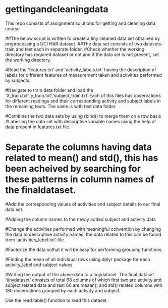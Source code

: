# gettingandcleaningdata
This repo consists of assignment solutions for getting and cleaning data course

##The below script is written to create a tiny cleaned data set obtained by preprocessing a UCI HAR dataset.
##The data set consists of two datasets-train and test each in separate folder.
#Check whether the working directory has required dataset or not and if the data set is not present, set the working directory.


#Read the 'features.txt' and 'activity_labels.txt' having the description of labels for different features of measurement taken and activities performed by subjects.

#Navigate to train data folder and load the 'X_train.txt','y_train.txt','subject_train.txt'.Each of this files has observations for different readings and their corresponding activity and subject labels in the remaining texts. The same is with test data folder.

#Combine the two data sets by using rbind() to merge them on a row basis
#Labelling the data set with descriptive variable names using the help of data present in features.txt file.


# Separate the columns having data related to mean() and std(), this has been acheived by searching for these patterns in column names of the finaldataset.

#Add the corresponding values of activities and subject details to our final data set.

#Adding the column names to the newly added subject and activity data

#Change the activities performed with meaningful convention by changing the data to descriptive activity names, the data related to this can be found from 'activities_label.txt' file.

#Factorize the data sothat it will be easy for performing grouping functions.


#Finding the mean of all individual rows using dplyr package for each activity_label and subject values

#Writing the output of the above data to a tidydataset. The final dataset 'tinydataset' consists of total 68 columns of which first two are activity and subject related data and rest 66 are meaan() and std() related columns with 180 observations grouped by each activity and subject.

Use the read.table() function to read this dataset.


